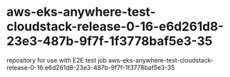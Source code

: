 # aws-eks-anywhere-test-cloudstack-release-0-16-e6d261d8-23e3-487b-9f7f-1f3778baf5e3-35
repository for use with E2E test job aws-eks-anywhere-test-cloudstack-release-0-16:e6d261d8-23e3-487b-9f7f-1f3778baf5e3-35
